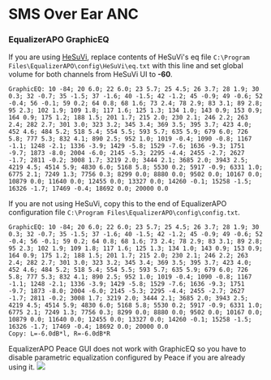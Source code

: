# SMS Over Ear ANC
### EqualizerAPO GraphicEQ
If you are using [HeSuVi](https://sourceforge.net/projects/hesuvi/), replace contents of HeSuVi's eq file `C:\Program Files\EqualizerAPO\config\HeSuVi\eq.txt` with this line and set global volume for both channels from HeSuVi UI to **-60**.
```
GraphicEQ: 10 -84; 20 6.0; 22 6.0; 23 5.7; 25 4.5; 26 3.7; 28 1.9; 30 0.3; 32 -0.7; 35 -1.5; 37 -1.6; 40 -1.5; 42 -1.2; 45 -0.9; 49 -0.6; 52 -0.4; 56 -0.1; 59 0.2; 64 0.8; 68 1.6; 73 2.4; 78 2.9; 83 3.1; 89 2.8; 95 2.3; 102 1.9; 109 1.8; 117 1.6; 125 1.3; 134 1.0; 143 0.9; 153 0.9; 164 0.9; 175 1.2; 188 1.5; 201 1.7; 215 2.0; 230 2.1; 246 2.2; 263 2.4; 282 2.7; 301 3.0; 323 3.2; 345 3.4; 369 3.5; 395 3.7; 423 4.0; 452 4.6; 484 5.2; 518 5.4; 554 5.5; 593 5.7; 635 5.9; 679 6.0; 726 5.8; 777 5.3; 832 4.1; 890 2.5; 952 1.0; 1019 -0.4; 1090 -0.8; 1167 -1.1; 1248 -2.1; 1336 -3.9; 1429 -5.8; 1529 -7.6; 1636 -9.3; 1751 -9.7; 1873 -8.0; 2004 -6.0; 2145 -5.3; 2295 -4.4; 2455 -2.7; 2627 -1.7; 2811 -0.2; 3008 1.7; 3219 2.0; 3444 2.1; 3685 2.0; 3943 2.5; 4219 4.5; 4514 5.9; 4830 6.0; 5168 5.8; 5530 0.2; 5917 -0.9; 6331 1.0; 6775 2.1; 7249 1.3; 7756 0.3; 8299 0.0; 8880 0.0; 9502 0.0; 10167 0.0; 10879 0.0; 11640 0.0; 12455 0.0; 13327 0.0; 14260 -0.1; 15258 -1.5; 16326 -1.7; 17469 -0.4; 18692 0.0; 20000 0.0
```
If you are not using HeSuVi, copy this to the end of EqualizerAPO configuration file `C:\Program Files\EqualizerAPO\config\config.txt`.
```
GraphicEQ: 10 -84; 20 6.0; 22 6.0; 23 5.7; 25 4.5; 26 3.7; 28 1.9; 30 0.3; 32 -0.7; 35 -1.5; 37 -1.6; 40 -1.5; 42 -1.2; 45 -0.9; 49 -0.6; 52 -0.4; 56 -0.1; 59 0.2; 64 0.8; 68 1.6; 73 2.4; 78 2.9; 83 3.1; 89 2.8; 95 2.3; 102 1.9; 109 1.8; 117 1.6; 125 1.3; 134 1.0; 143 0.9; 153 0.9; 164 0.9; 175 1.2; 188 1.5; 201 1.7; 215 2.0; 230 2.1; 246 2.2; 263 2.4; 282 2.7; 301 3.0; 323 3.2; 345 3.4; 369 3.5; 395 3.7; 423 4.0; 452 4.6; 484 5.2; 518 5.4; 554 5.5; 593 5.7; 635 5.9; 679 6.0; 726 5.8; 777 5.3; 832 4.1; 890 2.5; 952 1.0; 1019 -0.4; 1090 -0.8; 1167 -1.1; 1248 -2.1; 1336 -3.9; 1429 -5.8; 1529 -7.6; 1636 -9.3; 1751 -9.7; 1873 -8.0; 2004 -6.0; 2145 -5.3; 2295 -4.4; 2455 -2.7; 2627 -1.7; 2811 -0.2; 3008 1.7; 3219 2.0; 3444 2.1; 3685 2.0; 3943 2.5; 4219 4.5; 4514 5.9; 4830 6.0; 5168 5.8; 5530 0.2; 5917 -0.9; 6331 1.0; 6775 2.1; 7249 1.3; 7756 0.3; 8299 0.0; 8880 0.0; 9502 0.0; 10167 0.0; 10879 0.0; 11640 0.0; 12455 0.0; 13327 0.0; 14260 -0.1; 15258 -1.5; 16326 -1.7; 17469 -0.4; 18692 0.0; 20000 0.0
Copy: L=-6.0dB*l, R=-6.0dB*R
```
EqualizerAPO Peace GUI does not work with GraphicEQ so you have to disable parametric equalization configured by Peace if you are already using it.
![](https://raw.githubusercontent.com/jaakkopasanen/AutoEq/master/results/Sonoma%20Model%20One/innerfidelity/onear/SMS%20Over%20Ear%20ANC/SMS%20Over%20Ear%20ANC.png)
